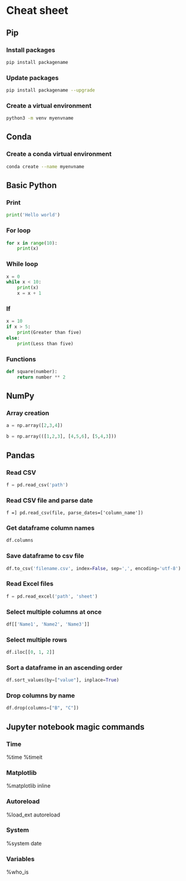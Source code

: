 # Cheat sheet

## Pip
### Install packages
```bash
pip install packagename
```
### Update packages
```bash
pip install packagename --upgrade
```
### Create a virtual environment
```bash
python3 -m venv myenvname
```


## Conda
### Create a conda virtual environment
```bash
conda create --name myenvname
```


## Basic Python
### Print
```python
print('Hello world')
```
### For loop
```python
for x in range(10):
    print(x)
```
### While loop
```python
x = 0
while x < 10:
    print(x)
    x = x + 1
```
### If
```python
x = 10
if x > 5:
    print(Greater than five)
else:
    print(Less than five)
```
### Functions
```python
def square(number):
    return number ** 2
```

## NumPy
### Array creation
```python
a = np.array([2,3,4])
```
```python
b = np.array(([1,2,3], [4,5,6], [5,4,3]))
```

## Pandas
### Read CSV
```python
f = pd.read_csv('path')
```
### Read CSV file and parse date
```
f =] pd.read_csv(file, parse_dates=['column_name'])
```
### Get dataframe column names
```python
df.columns
```
### Save dataframe to csv file
```python
df.to_csv('filename.csv', index=False, sep=',', encoding='utf-8')
```
### Read Excel files
```python
f = pd.read_excel('path', 'sheet')
```
### Select multiple columns at once
```python
df[['Name1', 'Name2', 'Name3']]
```
### Select multiple rows
```python
df.iloc[[0, 1, 2]]
```
### Sort a dataframe in an ascending order
```python
df.sort_values(by=["value"], inplace=True)
```
### Drop columns by name
```python
df.drop(columns=["B", "C"])
```

## Jupyter notebook magic commands
### Time
%time
%timeit

### Matplotlib
%matplotlib inline

### Autoreload
%load_ext autoreload

### System
%system date

### Variables
%who_is